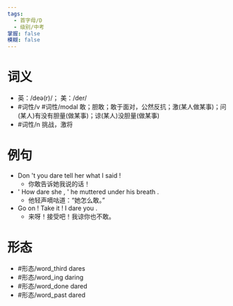 ```yaml
---
tags:
  - 首字母/D
  - 级别/中考
掌握: false
模糊: false
---
```

# 词义
- 英：/deə(r)/； 美：/der/
- #词性/v #词性/modal  敢；胆敢；敢于面对，公然反抗；激(某人做某事)；问(某人)有没有胆量(做某事)；谅(某人)没胆量(做某事)
- #词性/n  挑战，激将
# 例句
- Don 't you dare tell her what I said !
	- 你敢告诉她我说的话！
- ' How dare she , ' he muttered under his breath .
	- 他轻声嘀咕道：“她怎么敢。”
- Go on ! Take it ! I dare you .
	- 来呀！接受吧！我谅你也不敢。
# 形态
- #形态/word_third dares
- #形态/word_ing daring
- #形态/word_done dared
- #形态/word_past dared
